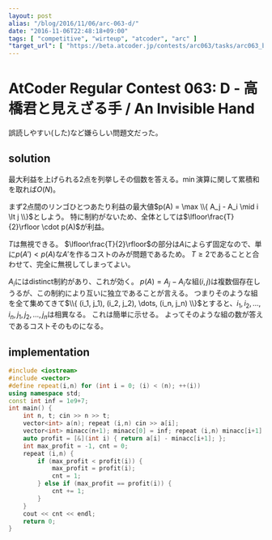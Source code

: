 ```yaml
---
layout: post
alias: "/blog/2016/11/06/arc-063-d/"
date: "2016-11-06T22:48:18+09:00"
tags: [ "competitive", "wirteup", "atcoder", "arc" ]
"target_url": [ "https://beta.atcoder.jp/contests/arc063/tasks/arc063_b" ]
---
```


# AtCoder Regular Contest 063: D - 高橋君と見えざる手 / An Invisible Hand

誤読しやすい(した)など嫌らしい問題文だった。

## solution

最大利益を上げられる$2$点を列挙しその個数を答える。$\min$演算に関して累積和を取れば$O(N)$。

まず$2$点間のリンゴひとつあたり利益の最大値$p(A) = \max \\{ A_j - A_i \mid i \lt j \\}$としよう。
特に制約がないため、全体としては$\lfloor\frac{T}{2}\rfloor \cdot p(A)$が利益。

$T$は無視できる。
$\lfloor\frac{T}{2}\rfloor$の部分は$A$によらず固定なので、単に$p(A') \lt p(A)$な$A'$を作るコストのみが問題であるため。
$T \ge 2$であることと合わせて、完全に無視してしまってよい。

$A_i$にはdistinct制約があり、これが効く。
$p(A) = A_j - A_i$な組$(i, j)$は複数個存在しうるが、この制約により互いに独立であることが言える。
つまりそのような組を全て集めてきて$\\{ (i_1, j_1), (i_2, j_2), \dots, (i_n, j_n) \\}$とすると、$i_1, i_2, \dots, i_n, j_1, j_2, \dots, j_n$は相異なる。
これは簡単に示せる。
よってそのような組の数が答えであるコストそのものになる。

## implementation

``` c++
#include <iostream>
#include <vector>
#define repeat(i,n) for (int i = 0; (i) < (n); ++(i))
using namespace std;
const int inf = 1e9+7;
int main() {
    int n, t; cin >> n >> t;
    vector<int> a(n); repeat (i,n) cin >> a[i];
    vector<int> minacc(n+1); minacc[0] = inf; repeat (i,n) minacc[i+1] = min(minacc[i], a[i]);
    auto profit = [&](int i) { return a[i] - minacc[i+1]; };
    int max_profit = -1, cnt = 0;
    repeat (i,n) {
        if (max_profit < profit(i)) {
            max_profit = profit(i);
            cnt = 1;
        } else if (max_profit == profit(i)) {
            cnt += 1;
        }
    }
    cout << cnt << endl;
    return 0;
}
```
